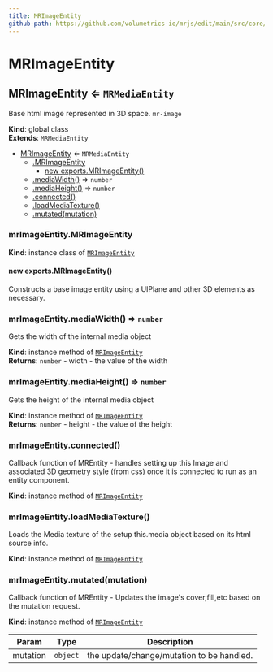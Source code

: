 ```yaml
---
title: MRImageEntity
github-path: https://github.com/volumetrics-io/mrjs/edit/main/src/core/entities/MRImageEntity.js
---
```

# MRImageEntity

<a name="MRImageEntity"></a>

## MRImageEntity ⇐ <code>MRMediaEntity</code>
Base html image represented in 3D space. `mr-image`

**Kind**: global class  
**Extends**: <code>MRMediaEntity</code>  

* [MRImageEntity](#MRImageEntity) ⇐ <code>MRMediaEntity</code>
    * [.MRImageEntity](#MRImageEntity+MRImageEntity)
        * [new exports.MRImageEntity()](#new_MRImageEntity+MRImageEntity_new)
    * [.mediaWidth()](#MRImageEntity+mediaWidth) ⇒ <code>number</code>
    * [.mediaHeight()](#MRImageEntity+mediaHeight) ⇒ <code>number</code>
    * [.connected()](#MRImageEntity+connected)
    * [.loadMediaTexture()](#MRImageEntity+loadMediaTexture)
    * [.mutated(mutation)](#MRImageEntity+mutated)

<a name="MRImageEntity+MRImageEntity"></a>

### mrImageEntity.MRImageEntity
**Kind**: instance class of [<code>MRImageEntity</code>](#MRImageEntity)  
<a name="new_MRImageEntity+MRImageEntity_new"></a>

#### new exports.MRImageEntity()
Constructs a base image entity using a UIPlane and other 3D elements as necessary.

<a name="MRImageEntity+mediaWidth"></a>

### mrImageEntity.mediaWidth() ⇒ <code>number</code>
Gets the width of the internal media object

**Kind**: instance method of [<code>MRImageEntity</code>](#MRImageEntity)  
**Returns**: <code>number</code> - width - the value of the width  
<a name="MRImageEntity+mediaHeight"></a>

### mrImageEntity.mediaHeight() ⇒ <code>number</code>
Gets the height of the internal media object

**Kind**: instance method of [<code>MRImageEntity</code>](#MRImageEntity)  
**Returns**: <code>number</code> - height - the value of the height  
<a name="MRImageEntity+connected"></a>

### mrImageEntity.connected()
Callback function of MREntity - handles setting up this Image and associated 3D geometry style (from css) once it is connected to run as an entity component.

**Kind**: instance method of [<code>MRImageEntity</code>](#MRImageEntity)  
<a name="MRImageEntity+loadMediaTexture"></a>

### mrImageEntity.loadMediaTexture()
Loads the Media texture of the setup this.media object based on its html source info.

**Kind**: instance method of [<code>MRImageEntity</code>](#MRImageEntity)  
<a name="MRImageEntity+mutated"></a>

### mrImageEntity.mutated(mutation)
Callback function of MREntity - Updates the image's cover,fill,etc based on the mutation request.

**Kind**: instance method of [<code>MRImageEntity</code>](#MRImageEntity)  

| Param | Type | Description |
| --- | --- | --- |
| mutation | <code>object</code> | the update/change/mutation to be handled. |

